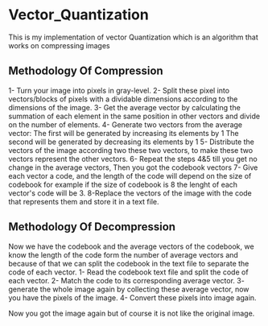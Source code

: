 # Vector_Quantization
This is my implementation of vector Quantization which is an algorithm that works on compressing images

## Methodology Of Compression
1- Turn your image into pixels in gray-level.
2- Split these pixel into vectors/blocks of pixels with a dividable dimensions according to the dimensions of the image.
3- Get the average vector by calculating the summation of each element in the same position in other vectors and divide on the number of elements.
4- Generate two vectors from the average vector:
      The first will be generated by increasing its elements by 1
      The second will be generated by decreasing its elements by 1
5- Distribute the vectors of the image according two these two vectors, to make these two vectors represent the other vectors.
6- Repeat the steps 4&5 till you get no change in the average vectors, Then you got the codebook vectors
7- Give each vector a code, and the length of the code will depend on the size of codebook for example if the size of codebook is 8 the lenght of each vector's code will be 3.
8-Replace the vectors of the image with the code that represents them and store it in a text file.

## Methodology Of Decompression
Now we have the codebook and the average vectors of the codebook, we know the length of the code form the number of average vectors and because of that we can split the codebook in the text file to separate the code of each vector.
1- Read the codebook text file and split the code of each vector.
2- Match the code to its corresponding average vector.
3- generate the whole image again by collecting these average vector, now you have the pixels of the image.
4- Convert these pixels into image again.

Now you got the image again but of course it is not like the original image.
